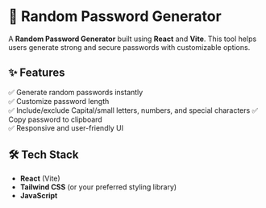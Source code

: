 # 🔐 Random Password Generator

A **Random Password Generator** built using **React** and **Vite**. This tool helps users generate strong and secure passwords with customizable options.

## ✨ Features

✅ Generate random passwords instantly  
✅ Customize password length  
✅ Include/exclude Capital/small letters, numbers, and special characters
✅ Copy password to clipboard  
✅ Responsive and user-friendly UI  

## 🛠 Tech Stack

- **React** (Vite)
- **Tailwind CSS** (or your preferred styling library)
- **JavaScript**




